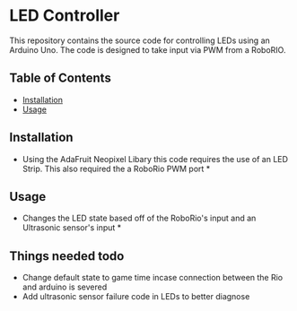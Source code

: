 # LED Controller

This repository contains the source code for controlling LEDs using an Arduino Uno. The code is designed to take input via PWM from a RoboRIO.

## Table of Contents

- [Installation](#installation)
- [Usage](#usage)

## Installation

* Using the AdaFruit Neopixel Libary this code requires the use of an LED Strip. This also required the a RoboRio PWM port *

## Usage

* Changes the LED state based off of the RoboRio's input and an Ultrasonic sensor's input *

## Things needed todo

* Change default state to game time incase connection between the Rio and arduino is severed
* Add ultrasonic sensor failure code in LEDs to better diagnose 

